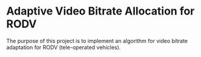 # Adaptive Video Bitrate Allocation for RODV

The purpose of this project is to implement an algorithm for video bitrate adaptation for RODV (tele-operated vehicles).
